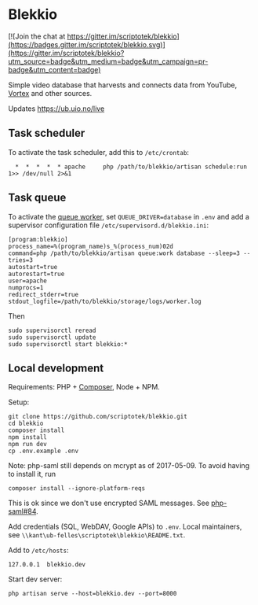 # Blekkio

[![Join the chat at https://gitter.im/scriptotek/blekkio](https://badges.gitter.im/scriptotek/blekkio.svg)](https://gitter.im/scriptotek/blekkio?utm_source=badge&utm_medium=badge&utm_campaign=pr-badge&utm_content=badge)

Simple video database that harvests and connects data from YouTube,
[Vortex](https://www.uio.no/english/services/it/web/vortex/) and other sources.

Updates https://ub.uio.no/live

## Task scheduler

To activate the task scheduler, add this to `/etc/crontab`:

      *  *  *  *  * apache     php /path/to/blekkio/artisan schedule:run 1>> /dev/null 2>&1

## Task queue

To activate the [queue worker](https://laravel.com/docs/5.4/queues), set `QUEUE_DRIVER=database`
in `.env` and add a supervisor configuration file `/etc/supervisord.d/blekkio.ini`:

```
[program:blekkio]
process_name=%(program_name)s_%(process_num)02d
command=php /path/to/blekkio/artisan queue:work database --sleep=3 --tries=3
autostart=true
autorestart=true
user=apache
numprocs=1
redirect_stderr=true
stdout_logfile=/path/to/blekkio/storage/logs/worker.log
```

Then

```
sudo supervisorctl reread
sudo supervisorctl update
sudo supervisorctl start blekkio:*
```

## Local development

Requirements: PHP + [Composer](https://getcomposer.org), Node + NPM.

Setup:

	git clone https://github.com/scriptotek/blekkio.git
	cd blekkio
	composer install
	npm install
	npm run dev
	cp .env.example .env

Note: php-saml still depends on mcrypt as of 2017-05-09. To avoid having to install it, run

    composer install --ignore-platform-reqs

This is ok since we don't use encrypted SAML messages. See [php-saml#84](https://github.com/aacotroneo/laravel-saml2/issues/84).

Add credentials (SQL, WebDAV, Google APIs) to `.env`.
Local maintainers, see `\\kant\ub-felles\scriptotek\blekkio\README.txt`.

Add to `/etc/hosts`:

	127.0.0.1  blekkio.dev

Start dev server:

	php artisan serve --host=blekkio.dev --port=8000


